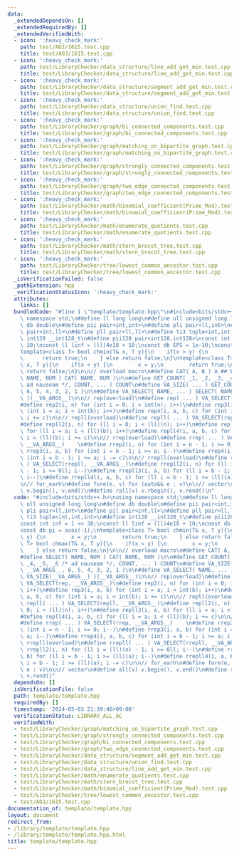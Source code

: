 ```yaml
---
data:
  _extendedDependsOn: []
  _extendedRequiredBy: []
  _extendedVerifiedWith:
  - icon: ':heavy_check_mark:'
    path: test/AOJ/1615.test.cpp
    title: test/AOJ/1615.test.cpp
  - icon: ':heavy_check_mark:'
    path: test/LibraryChecker/data_structure/line_add_get_min.test.cpp
    title: test/LibraryChecker/data_structure/line_add_get_min.test.cpp
  - icon: ':heavy_check_mark:'
    path: test/LibraryChecker/data_structure/segment_add_get_min.test.cpp
    title: test/LibraryChecker/data_structure/segment_add_get_min.test.cpp
  - icon: ':heavy_check_mark:'
    path: test/LibraryChecker/data_structure/union_find.test.cpp
    title: test/LibraryChecker/data_structure/union_find.test.cpp
  - icon: ':heavy_check_mark:'
    path: test/LibraryChecker/graph/bi_connected_components.test.cpp
    title: test/LibraryChecker/graph/bi_connected_components.test.cpp
  - icon: ':heavy_check_mark:'
    path: test/LibraryChecker/graph/matching_on_bipartite_graph.test.cpp
    title: test/LibraryChecker/graph/matching_on_bipartite_graph.test.cpp
  - icon: ':heavy_check_mark:'
    path: test/LibraryChecker/graph/strongly_connected_components.test.cpp
    title: test/LibraryChecker/graph/strongly_connected_components.test.cpp
  - icon: ':heavy_check_mark:'
    path: test/LibraryChecker/graph/two_edge_connected_components.test.cpp
    title: test/LibraryChecker/graph/two_edge_connected_components.test.cpp
  - icon: ':heavy_check_mark:'
    path: test/LibraryChecker/math/binomial_coefficient(Prime_Mod).test.cpp
    title: test/LibraryChecker/math/binomial_coefficient(Prime_Mod).test.cpp
  - icon: ':heavy_check_mark:'
    path: test/LibraryChecker/math/enumerate_quotients.test.cpp
    title: test/LibraryChecker/math/enumerate_quotients.test.cpp
  - icon: ':heavy_check_mark:'
    path: test/LibraryChecker/math/stern_brocot_tree.test.cpp
    title: test/LibraryChecker/math/stern_brocot_tree.test.cpp
  - icon: ':heavy_check_mark:'
    path: test/LibraryChecker/tree/lowest_common_ancestor.test.cpp
    title: test/LibraryChecker/tree/lowest_common_ancestor.test.cpp
  _isVerificationFailed: false
  _pathExtension: hpp
  _verificationStatusIcon: ':heavy_check_mark:'
  attributes:
    links: []
  bundledCode: "#line 1 \"template/template.hpp\"\n#include<bits/stdc++.h>\nusing\
    \ namespace std;\n#define ll long long\n#define ull unsigned long long\n#define\
    \ db double\n#define pii pair<int,int>\n#define pli pair<ll,int>\n#define pil\
    \ pair<int,ll>\n#define pll pair<ll,ll>\n#define ti3 tuple<int,int,int>\n#define\
    \ int128 __int128_t\n#define pii128 pair<int128,int128>\nconst int inf = 1 <<\
    \ 30;\nconst ll linf = (ll)4e18 + 10;\nconst db EPS = 1e-10;\nconst db pi = acos(-1);\n\
    template<class T> bool chmin(T& x, T y){\n    if(x > y) {\n        x = y;\n  \
    \      return true;\n    } else return false;\n}\ntemplate<class T> bool chmax(T&\
    \ x, T y){\n    if(x < y) {\n        x = y;\n        return true;\n    } else\
    \ return false;\n}\n\n// overload macro\n#define CAT( A, B ) A ## B\n#define SELECT(\
    \ NAME, NUM ) CAT( NAME, NUM )\n\n#define GET_COUNT( _1, _2, _3, _4, _5, _6 /*\
    \ ad nauseam */, COUNT, ... ) COUNT\n#define VA_SIZE( ... ) GET_COUNT( __VA_ARGS__,\
    \ 6, 5, 4, 3, 2, 1 )\n\n#define VA_SELECT( NAME, ... ) SELECT( NAME, VA_SIZE(__VA_ARGS__)\
    \ )(__VA_ARGS__)\n\n// rep(overload)\n#define rep( ... ) VA_SELECT(rep, __VA_ARGS__)\n\
    #define rep2(i, n) for (int i = 0; i < int(n); i++)\n#define rep3(i, a, b) for\
    \ (int i = a; i < int(b); i++)\n#define rep4(i, a, b, c) for (int i = a; i < int(b);\
    \ i += c)\n\n// repll(overload)\n#define repll( ... ) VA_SELECT(repll, __VA_ARGS__)\n\
    #define repll2(i, n) for (ll i = 0; i < (ll)(n); i++)\n#define repll3(i, a, b)\
    \ for (ll i = a; i < (ll)(b); i++)\n#define repll4(i, a, b, c) for (ll i = a;\
    \ i < (ll)(b); i += c)\n\n// rrep(overload)\n#define rrep( ... ) VA_SELECT(rrep,\
    \ __VA_ARGS__)    \n#define rrep2(i, n) for (int i = n - 1; i >= 0; i--)\n#define\
    \ rrep3(i, a, b) for (int i = b - 1; i >= a; i--)\n#define rrep4(i, a, b, c) for\
    \ (int i = b - 1; i >= a; i -= c)\n\n// rrepll(overload)\n#define rrepll( ...\
    \ ) VA_SELECT(rrepll, __VA_ARGS__)\n#define rrepll2(i, n) for (ll i = (ll)(n)\
    \ - 1; i >= 0ll; i--)\n#define rrepll3(i, a, b) for (ll i = b - 1; i >= (ll)(a);\
    \ i--)\n#define rrepll4(i, a, b, c) for (ll i = b - 1; i >= (ll)(a); i -= c)\n\
    \n// for_earh\n#define fore(e, v) for (auto&& e : v)\n\n// vector\n#define all(v)\
    \ v.begin(), v.end()\n#define rall(v) v.rbegin(), v.rend()\n"
  code: "#include<bits/stdc++.h>\nusing namespace std;\n#define ll long long\n#define\
    \ ull unsigned long long\n#define db double\n#define pii pair<int,int>\n#define\
    \ pli pair<ll,int>\n#define pil pair<int,ll>\n#define pll pair<ll,ll>\n#define\
    \ ti3 tuple<int,int,int>\n#define int128 __int128_t\n#define pii128 pair<int128,int128>\n\
    const int inf = 1 << 30;\nconst ll linf = (ll)4e18 + 10;\nconst db EPS = 1e-10;\n\
    const db pi = acos(-1);\ntemplate<class T> bool chmin(T& x, T y){\n    if(x >\
    \ y) {\n        x = y;\n        return true;\n    } else return false;\n}\ntemplate<class\
    \ T> bool chmax(T& x, T y){\n    if(x < y) {\n        x = y;\n        return true;\n\
    \    } else return false;\n}\n\n// overload macro\n#define CAT( A, B ) A ## B\n\
    #define SELECT( NAME, NUM ) CAT( NAME, NUM )\n\n#define GET_COUNT( _1, _2, _3,\
    \ _4, _5, _6 /* ad nauseam */, COUNT, ... ) COUNT\n#define VA_SIZE( ... ) GET_COUNT(\
    \ __VA_ARGS__, 6, 5, 4, 3, 2, 1 )\n\n#define VA_SELECT( NAME, ... ) SELECT( NAME,\
    \ VA_SIZE(__VA_ARGS__) )(__VA_ARGS__)\n\n// rep(overload)\n#define rep( ... )\
    \ VA_SELECT(rep, __VA_ARGS__)\n#define rep2(i, n) for (int i = 0; i < int(n);\
    \ i++)\n#define rep3(i, a, b) for (int i = a; i < int(b); i++)\n#define rep4(i,\
    \ a, b, c) for (int i = a; i < int(b); i += c)\n\n// repll(overload)\n#define\
    \ repll( ... ) VA_SELECT(repll, __VA_ARGS__)\n#define repll2(i, n) for (ll i =\
    \ 0; i < (ll)(n); i++)\n#define repll3(i, a, b) for (ll i = a; i < (ll)(b); i++)\n\
    #define repll4(i, a, b, c) for (ll i = a; i < (ll)(b); i += c)\n\n// rrep(overload)\n\
    #define rrep( ... ) VA_SELECT(rrep, __VA_ARGS__)    \n#define rrep2(i, n) for\
    \ (int i = n - 1; i >= 0; i--)\n#define rrep3(i, a, b) for (int i = b - 1; i >=\
    \ a; i--)\n#define rrep4(i, a, b, c) for (int i = b - 1; i >= a; i -= c)\n\n//\
    \ rrepll(overload)\n#define rrepll( ... ) VA_SELECT(rrepll, __VA_ARGS__)\n#define\
    \ rrepll2(i, n) for (ll i = (ll)(n) - 1; i >= 0ll; i--)\n#define rrepll3(i, a,\
    \ b) for (ll i = b - 1; i >= (ll)(a); i--)\n#define rrepll4(i, a, b, c) for (ll\
    \ i = b - 1; i >= (ll)(a); i -= c)\n\n// for_earh\n#define fore(e, v) for (auto&&\
    \ e : v)\n\n// vector\n#define all(v) v.begin(), v.end()\n#define rall(v) v.rbegin(),\
    \ v.rend()"
  dependsOn: []
  isVerificationFile: false
  path: template/template.hpp
  requiredBy: []
  timestamp: '2024-05-03 21:39:46+09:00'
  verificationStatus: LIBRARY_ALL_AC
  verifiedWith:
  - test/LibraryChecker/graph/matching_on_bipartite_graph.test.cpp
  - test/LibraryChecker/graph/strongly_connected_components.test.cpp
  - test/LibraryChecker/graph/bi_connected_components.test.cpp
  - test/LibraryChecker/graph/two_edge_connected_components.test.cpp
  - test/LibraryChecker/data_structure/segment_add_get_min.test.cpp
  - test/LibraryChecker/data_structure/union_find.test.cpp
  - test/LibraryChecker/data_structure/line_add_get_min.test.cpp
  - test/LibraryChecker/math/enumerate_quotients.test.cpp
  - test/LibraryChecker/math/stern_brocot_tree.test.cpp
  - test/LibraryChecker/math/binomial_coefficient(Prime_Mod).test.cpp
  - test/LibraryChecker/tree/lowest_common_ancestor.test.cpp
  - test/AOJ/1615.test.cpp
documentation_of: template/template.hpp
layout: document
redirect_from:
- /library/template/template.hpp
- /library/template/template.hpp.html
title: template/template.hpp
---
```

